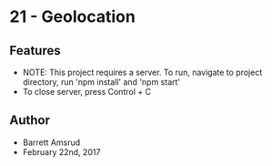 # 21 - Geolocation



## Features

- NOTE: This project requires a server.  To run, navigate to project directory, run 'npm install' and 'npm start'
- To close server, press Control + C

## Author

- Barrett Amsrud
- February 22nd, 2017
